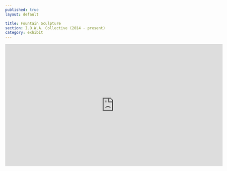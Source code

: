 ```yaml
---
published: true
layout: default

title: Fountain Sculpture
section: I.O.W.A. Collective (2014 - present)
category: exhibit
---
```


<iframe src="https://player.vimeo.com/video/118678076?portrait=0" width="700" height="393" frameborder="0" webkitallowfullscreen mozallowfullscreen allowfullscreen></iframe>
